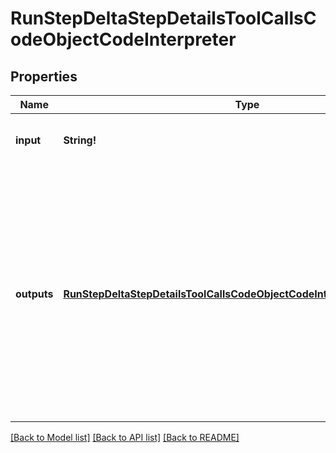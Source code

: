# RunStepDeltaStepDetailsToolCallsCodeObjectCodeInterpreter

## Properties
Name | Type | Description | Notes
------------ | ------------- | ------------- | -------------
**input** | **String!** | The input to the Code Interpreter tool call. | [optional] [default to null]
**outputs** | [**RunStepDeltaStepDetailsToolCallsCodeObjectCodeInterpreterOutputsInner**](RunStepDeltaStepDetailsToolCallsCodeObject_code_interpreter_outputs_inner.md) | The outputs from the Code Interpreter tool call. Code Interpreter can output one or more items, including text (&#x60;logs&#x60;) or images (&#x60;image&#x60;). Each of these are represented by a different object type. | [optional] [default to null]

[[Back to Model list]](../README.md#documentation-for-models) [[Back to API list]](../README.md#documentation-for-api-endpoints) [[Back to README]](../README.md)


